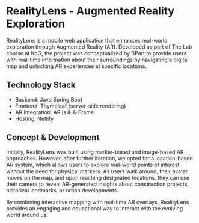 # RealityLens - Augmented Reality Exploration
RealityLens is a mobile web application that enhances real-world exploration through Augmented Reality (AR). Developed as part of The Lab course at KdG, the project was conceptualized by BPart to provide users with real-time information about their surroundings by navigating a digital map and unlocking AR experiences at specific locations.

## Technology Stack
- Backend: Java Spring Boot
- Frontend: Thymeleaf (server-side rendering)
- AR Integration: AR.js & A-Frame
- Hosting: Netlify

## Concept & Development
Initially, RealityLens was built using marker-based and image-based AR approaches. However, after further iteration, we opted for a location-based AR system, which allows users to explore real-world points of interest without the need for physical markers. As users walk around, their avatar moves on the map, and upon reaching designated locations, they can use their camera to reveal AR-generated insights about construction projects, historical landmarks, or urban developments.

By combining interactive mapping with real-time AR overlays, RealityLens provides an engaging and educational way to interact with the evolving world around us.
